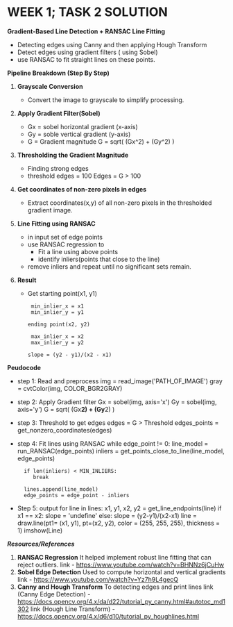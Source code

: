 # WEEK 1; TASK 2 SOLUTION

**Gradient-Based Line Detection + RANSAC Line Fitting**

 * Detecting edges using Canny and then applying Hough Transform
 * Detect edges using gradient filters ( using Sobel)
 * use RANSAC to fit straight lines on these points.

**Pipeline Breakdown (Step By Step)**

1. **Grayscale Conversion**
   * Convert the image to grayscale to simplify processing.

2. **Apply Gradient Filter(Sobel)**
   * Gx = sobel horizontal gradient (x-axis)
   * Gy = soble vertical gradient (y-axis)
   * G = Gradient magnitude
                 G = sqrt( (Gx^2) + (Gy^2) )

3. **Thresholding the Gradient Magnitude**
    * Finding strong edges
    * threshold edges = 100
            Edges = G > 100

4. **Get coordinates of non-zero pixels in edges**
    * Extract coordinates(x,y) of all non-zero pixels in the thresholded gradient image.

5. **Line Fitting using RANSAC**
    * in input set of edge points
    * use RANSAC regression to
      * Fit a line using above points
      * identify inliers(points that close to the line)
    * remove inliers and repeat until  no significant sets remain.

6. **Result**
    * Get starting point(x1, y1)

           min_inlier_x = x1
           min_inlier_y = y1

          ending point(x2, y2)

           max_inlier_x = x2
           max_inlier_y = y2

          slope = (y2 - y1)/(x2 - x1)

**Peudocode**
* step 1: Read and preprocess
    img = read_image('PATH_OF_IMAGE')
    gray = cvtColor(img, COLOR_BGR2GRAY)

* step 2: Apply Gradient filter
    Gx = sobel(img, axis='x')
    Gy = sobel(img, axis='y')
    G = sqrt( (Gx**2) + (Gy**2) )

* step 3: Threshold to get edges
        edges = G > Threshold
        edges_points = get_nonzero_coordinates(edges)

* step 4: Fit lines using RANSAC
    while edge_point != 0:
        line_model = run_RANSAC(edge_points)
        inliers = get_points_close_to_line(line_model, edge_points)

        if len(inliers) < MIN_INLIERS:
           break

        lines.append(line_model)
        edge_points = edge_point - inliers

* Step 5: output
    for line in lines:
        x1, y1, x2, y2 = get_line_endpoints(line)
        if x1 == x2:
           slope = 'undefine'
        else:
           slope = (y2-y1)/(x2-x1)
        line = draw.line(pt1= (x1, y1), pt=(x2, y2), color = (255, 255,     255), thickness = 1)
       imshow(Line)

***Resources/References***
1. **RANSAC Regression**
    It helped implement robust line fitting that can reject outliers.
    link - https://www.youtube.com/watch?v=BHNNz6jCuHw
2. **Sobel Edge Detection**
    Used to compute horizontal and vertical gradients
    link - https://www.youtube.com/watch?v=Yz7h9L4gecQ
3. **Canny and Hough Transform**
    To detecting edges and print lines
    link (Canny Edge Detection) - https://docs.opencv.org/4.x/da/d22/tutorial_py_canny.html#autotoc_md1302
    link (Hough Line Transform) - https://docs.opencv.org/4.x/d6/d10/tutorial_py_houghlines.html

    